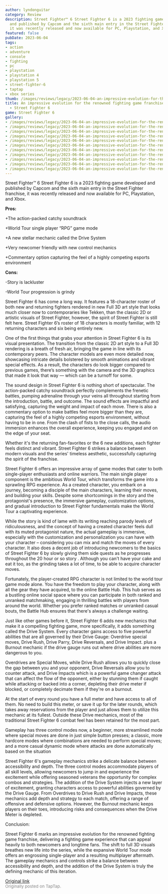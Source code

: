 ```yaml
---
author: lyndonguitar
category: Review
description: Street Fighter™ 6 Street Fighter 6 is a 2023 fighting game developed
  and published by Capcom and the sixth main entry in the Street Fighter franchise,
  it was recently released and now available for PC, Playstation, and Xbox.
featured: false
pubDate: 2023-06-04
tags:
- action
- adventure
- console
- fighting
- pc
- playstation
- playstation 4
- playstation 5
- street-fighter-6
- taptap
- xbox series
thumb: /images/reviews/legacy/2023-06-04-an-impressive-evolution-for-the-renowned-fighting-game-franchise--full-review---street-fi-0.avif
title: An impressive evolution for the renowned fighting game franchise | Full Review
  - Street Fighter 6
game: Street Fighter 6
gallery:
- /images/reviews/legacy/2023-06-04-an-impressive-evolution-for-the-renowned-fighting-game-franchise--full-review---street-fi-0.avif
- /images/reviews/legacy/2023-06-04-an-impressive-evolution-for-the-renowned-fighting-game-franchise--full-review---street-fi-1.avif
- /images/reviews/legacy/2023-06-04-an-impressive-evolution-for-the-renowned-fighting-game-franchise--full-review---street-fi-2.avif
- /images/reviews/legacy/2023-06-04-an-impressive-evolution-for-the-renowned-fighting-game-franchise--full-review---street-fi-3.avif
- /images/reviews/legacy/2023-06-04-an-impressive-evolution-for-the-renowned-fighting-game-franchise--full-review---street-fi-4.avif
- /images/reviews/legacy/2023-06-04-an-impressive-evolution-for-the-renowned-fighting-game-franchise--full-review---street-fi-5.avif
- /images/reviews/legacy/2023-06-04-an-impressive-evolution-for-the-renowned-fighting-game-franchise--full-review---street-fi-6.avif
- /images/reviews/legacy/2023-06-04-an-impressive-evolution-for-the-renowned-fighting-game-franchise--full-review---street-fi-7.avif
- /images/reviews/legacy/2023-06-04-an-impressive-evolution-for-the-renowned-fighting-game-franchise--full-review---street-fi-8.avif
- /images/reviews/legacy/2023-06-04-an-impressive-evolution-for-the-renowned-fighting-game-franchise--full-review---street-fi-9.avif
- /images/reviews/legacy/2023-06-04-an-impressive-evolution-for-the-renowned-fighting-game-franchise--full-review---street-fi-10.avif
---
```

Street Fighter™ 6
Street Fighter 6 is a 2023 fighting game developed and published by Capcom and the sixth main entry in the Street Fighter franchise, it was recently released and now available for PC, Playstation, and Xbox.


**Pros:**


+The action-packed catchy soundtrack

+World Tour single player “RPG” game mode

+A new stellar mechanic called the Drive System

+Very newcomer friendly with new control mechanics

+Commentary option capturing the feel of a highly competing esports environment


**Cons:**


-Story is lackluster

-World Tour progression is grindy

Street Fighter 6 has come a long way. It features a 18-character roster of both new and returning fighters rendered in new Full 3D art style that looks much closer now to contemporaries like Tekken, than the classic 2D or artistic visuals of Street Fighter, however, the spirit of Street Fighter is still felt here. Street Fighter 6’s roster of 18 characters is mostly familiar, with 12 returning characters and six being entirely new.

One of the first things that grabs your attention in Street Fighter 6 is its visual presentation. The transition from the classic 2D art style to a Full 3D rendering is a breath of fresh air, bringing the game in line with its contemporary peers. The character models are even more detailed now, showcasing intricate details bolstered by smooth animations and vibrant special effects. As a result, the characters do look bigger compared to previous games, there’s something with the camera and the 3D graphics that made it look that way — which can be a turnoff for some.

The sound design in Street Fighter 6 is nothing short of spectacular. The action-packed catchy soundtrack perfectly complements the frenetic battles, pumping adrenaline through your veins all throughout starting from the introduction, battle, and outcome. The sound effects are impactful and satisfying, capturing the weight and impact of each move. There is also a commentary option to make battles feel more bigger than they are, capturing the feel of a highly competing esports environment, without having to be in one. From the clash of fists to the close calls, the audio immersion enhances the overall experience, keeping you engaged and on the edge of your seat.

Whether it's the returning fan-favorites or the 6 new additions, each fighter feels distinct and vibrant. Street Fighter 6 strikes a balance between modern visuals and the series' timeless aesthetic, successfully capturing the spirit of the franchise.

Street Fighter 6 offers an impressive array of game modes that cater to both single-player enthusiasts and online warriors. The main single player component is the ambitious World Tour, which transforms the game into a sprawling RPG experience. As a created character, you embark on a journey, becoming a disciple of the main characters, learning their moves, and building your skills. Despite some shortcomings in the story and the protagonist's presence, the immersive gameplay, customization options, and gradual introduction to Street Fighter fundamentals make the World Tour a captivating experience.

While the story is kind of lame with its writing reaching parody levels of ridiculousness, and the concept of having a created character feels dull with its muted protagonist nature, the actual gameplay is immersive, especially with the customization and personalization you can have with your character – considering you can mix and match the moves of every character. It also does a decent job of introducing newcomers to the basics of Street Fighter 6 by slowly giving them side quests as he progresses throughout the 20 hour or so story . Although you can't have your cake and eat it too, as the grinding takes a lot of time, to be able to acquire character moves.

Fortunately, the player-created RPG character is not limited to the world tour game mode alone. You have the freedom to play your character, along with all the gear they have acquired, to the online Battle Hub. This hub serves as a bustling online social space where you can participate in both ranked and unranked matchmaking, engaging in thrilling battles with players from around the world. Whether you prefer ranked matches or unranked casual bouts, the Battle Hub ensures that there's always a challenge waiting.

Just like other games before it, Street Fighter 6 adds new mechanics that make it a compelling fighting game, more specifically, it adds something called the Drive System.   Every character gains access to five powerful abilities that are all governed by their Drive Gauge: Overdrive special moves, Drive Rush, Drive Parry, Drive Reversals, and Drive Impact. plus a Burnout mechanic if the drive gauge runs out where drive abilities are more dangerous to you.

Overdrives are Special Moves, while Drive Rush allows you to quickly close the gap between you and your opponent, Drive Reversals allow you to counter attack, and Drive Impacts which is a powerful game changer attack that can affect the flow of the opponent, either by stunning them if caught while attacking or backed into a corner, depleting their drive meter if blocked, or completely decimate them if they're on a burnout.

At the start of every round you have a full meter and have access to all of them. No need to build this meter, or save it up for the later rounds, which takes away reservations from the player and just allows them to utilize this mechanic at its fullest. Outside these Drive mechanics, most of the traditional Street Fighter 6 combat feel has been retained for the most part.

Gameplay has three control modes now, a beginner, more streamlined mode where special moves are done in just simple button presses; a classic, more hardcore modes where combinations are needed to perform special moves; and a more casual dynamic mode where attacks are done automatically based on the situation

Street Fighter 6's gameplay mechanics strike a delicate balance between accessibility and depth. The three control modes accommodate players of all skill levels, allowing newcomers to jump in and experience the excitement while offering seasoned veterans the opportunity for complex combos and strategies. The addition of the Drive System injects a new layer of excitement, granting characters access to powerful abilities governed by the Drive Gauge. From Overdrives to Drive Rush and Drive Impacts, these mechanics add depth and strategy to each match, offering a range of offensive and defensive options. However, the Burnout mechanic keeps players on their toes, introducing risks and consequences when the Drive Meter is depleted.

Conclusion:

Street Fighter 6 marks an impressive evolution for the renowned fighting game franchise, delivering a fighting game experience that can appeal heavily to both newcomers and longtime fans. The shift to full 3D visuals breathes new life into the series, while the expansive World Tour mode offers an engrossing single-player and a resulting multiplayer aftermath. The gameplay mechanics and  controls strike a balance between accessibility and depth, and the addition of the Drive System is truly the defining mechanic of this iteration.

[Original link](https://www.taptap.io/post/5759877)<br><span style="font-size: 0.95em; color: #888;">Originally posted on TapTap.</span>